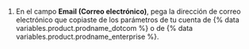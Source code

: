1. En el campo **Email (Correo electrónico)**, pega la dirección de correo electrónico que copiaste de los parámetros de tu cuenta de {% data variables.product.prodname_dotcom %} o de {% data variables.product.prodname_enterprise %}.
